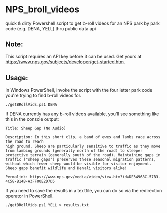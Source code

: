 # NPS_broll_videos
quick &amp; dirty Powershell script to get b-roll videos for an NPS park by park code (e.g. DENA, YELL) thru public data api

## Note:
This script requires an API key before it can be used. Get yours at https://www.nps.gov/subjects/developer/get-started.htm.

## Usage:

In Windows PowerShell, invoke the script with the four letter park code you're trying to find b-roll videos for.
```
./getBRollVids.ps1 DENA
```
If DENA currently has any b-roll videos available, you'll see something like this in the console output:
```
Title: Sheep Gap (No Audio)

Description: In this short clip, a band of ewes and lambs race across the road to reach 
high ground. Sheep are particularly sensitive to traffic as they move from lambing grounds (generally north of the road) to steeper protective terrain (generally south of the road). Maintaining gaps in traffic ("sheep gaps") preserves these seasonal migration patterns, without which fewer sheep would be visible for visitor enjoyment. Sheep gaps benefit wildlife and Denali visitors alike!

Permalink: https://www.nps.gov/media/video/view.htm?id=DE34968C-57B3-4C58-B14B-A3FF00E2D7D5
```

If you need to save the results in a textfile, you can do so via the redirection operator in PowerShell.

```
./getBRollVids.ps1 YELL > results.txt
```

